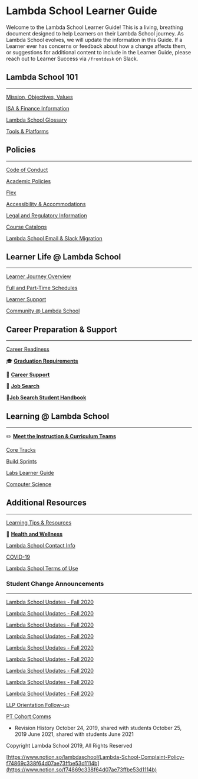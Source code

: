 # Lambda School Learner Guide

Welcome to the Lambda School Learner Guide! This is a living, breathing document designed to help Learners on their Lambda School journey. As Lambda School evolves, we will update the information in this Guide. If a Learner ever has concerns or feedback about how a change affects them, or suggestions for additional content to include in the Learner Guide, please reach out to Learner Success via `/frontdesk` on Slack.

## Lambda School 101

---

[Mission, Objectives, Values](Lambda%20School%20Learner%20Guide%208542278573bd41a296b3c12af4fff1b7/Mission,%20Objectives,%20Values%20113a1eb390174617b0560671a3b8d7a4.md)

[ISA & Finance Information](Lambda%20School%20Learner%20Guide%208542278573bd41a296b3c12af4fff1b7/ISA%20&%20Finance%20Information%20ac0f3c1d93bd49738ab3cd430b631732.md)

[Lambda School Glossary](Lambda%20School%20Learner%20Guide%208542278573bd41a296b3c12af4fff1b7/Lambda%20School%20Glossary%203063f30d4be8489b9471f9fbdd704e85.md)

[Tools & Platforms ](Lambda%20School%20Learner%20Guide%208542278573bd41a296b3c12af4fff1b7/Tools%20&%20Platforms%200656439b8c474c9c9cbf59b9b5f3efc4.md)

## Policies

---

[Code of Conduct](Lambda%20School%20Learner%20Guide%208542278573bd41a296b3c12af4fff1b7/Code%20of%20Conduct%20b11fec77b76841189d8a9db5b89d948a.md)

[Academic Policies](Lambda%20School%20Learner%20Guide%208542278573bd41a296b3c12af4fff1b7/Academic%20Policies%20eb87544251094df6b4c5a340c8c5c9c3.md)

[Flex](Lambda%20School%20Learner%20Guide%208542278573bd41a296b3c12af4fff1b7/Flex%20327badd4502a4fc099db0effa1e69474.md)

[Accessibility & Accommodations](Lambda%20School%20Learner%20Guide%208542278573bd41a296b3c12af4fff1b7/Accessibility%20&%20Accommodations%20437154799bfe4b0f8e351b8829e23d05.md)

[Legal and Regulatory Information](Lambda%20School%20Learner%20Guide%208542278573bd41a296b3c12af4fff1b7/Legal%20and%20Regulatory%20Information%20ea3fc77ba1c94a8290d683cd4bc27463.md)

[Course Catalogs ](Lambda%20School%20Learner%20Guide%208542278573bd41a296b3c12af4fff1b7/Course%20Catalogs%20ea781c96f2e9458d88287740ea5269a4.md)

[Lambda School Email & Slack Migration ](Lambda%20School%20Learner%20Guide%208542278573bd41a296b3c12af4fff1b7/Lambda%20School%20Email%20&%20Slack%20Migration%204d89845036e543c197652704045b8371.md)

## Learner Life @ Lambda School

---

[Learner Journey Overview](Lambda%20School%20Learner%20Guide%208542278573bd41a296b3c12af4fff1b7/Learner%20Journey%20Overview%20191601acb3a047dfb6da5558a8e27c8c.md)

[Full and Part-Time Schedules](Lambda%20School%20Learner%20Guide%208542278573bd41a296b3c12af4fff1b7/Full%20and%20Part-Time%20Schedules%2073e8bc5c06f744b28a3849b217e5fb13.md)

[Learner Support](Lambda%20School%20Learner%20Guide%208542278573bd41a296b3c12af4fff1b7/Learner%20Support%207afb6b9f98764f77adcf3516732a71c1.md)

[Community @ Lambda School](Lambda%20School%20Learner%20Guide%208542278573bd41a296b3c12af4fff1b7/Community%20@%20Lambda%20School%20a79e8040ff8d4be084b29175a622c9db.md)

## Career Preparation & Support

---

[Career Readiness](Lambda%20School%20Learner%20Guide%208542278573bd41a296b3c12af4fff1b7/Career%20Readiness%200d93fba02ce4490291ea86a27a9498e0.md)

🎓 **[Graduation Requirements](https://my.lambdaschool.com/graduation-requirements)**

💎 [**Career Support**](https://my.lambdaschool.com/career-help)

🚀 [**Job Search**](https://my.lambdaschool.com/job-search)

🔎[**Job Search Student Handbook**](https://www.notion.so/Job-Search-Student-Handbook-340f68fa73f14905ba2d9a6c14758a10)

## Learning @ Lambda School

---

✏️ [**Meet the Instruction & Curriculum Teams**](https://my.lambdaschool.com/meet-the-team)

[Core Tracks](Lambda%20School%20Learner%20Guide%208542278573bd41a296b3c12af4fff1b7/Core%20Tracks%203a1050cbb1eb40139eba508414329758.md)

[Build Sprints](Lambda%20School%20Learner%20Guide%208542278573bd41a296b3c12af4fff1b7/Build%20Sprints%20d0b13fb5f2b5447f846c56cc7a2ddcb1.md)

[Labs Learner Guide](Lambda%20School%20Learner%20Guide%208542278573bd41a296b3c12af4fff1b7/Labs%20Learner%20Guide%207902c27b97b047a492f6e036d86d1de3.md)

[Computer Science](Lambda%20School%20Learner%20Guide%208542278573bd41a296b3c12af4fff1b7/Computer%20Science%20cb9974cb387346c480ed6077da8da5d2.md)

## Additional Resources

---

[Learning Tips & Resources](Lambda%20School%20Learner%20Guide%208542278573bd41a296b3c12af4fff1b7/Learning%20Tips%20&%20Resources%205e25c5319b26495fbcc4b0c82850a813.md)

🙂 [**Health and Wellness**](https://my.lambdaschool.com/health-and-wellness)

[Lambda School Contact Info](Lambda%20School%20Learner%20Guide%208542278573bd41a296b3c12af4fff1b7/Lambda%20School%20Contact%20Info%20969200c6e1134f20a00c78f6e263fec8.md)

[COVID-19](Lambda%20School%20Learner%20Guide%208542278573bd41a296b3c12af4fff1b7/COVID-19%20d6c777aee78447f6910dda97aa2eb701.md)

[Lambda School Terms of Use](https://lambdaschool.com/terms)

### Student Change Announcements

---

[Lambda School Updates - Fall 2020](Lambda%20School%20Learner%20Guide%208542278573bd41a296b3c12af4fff1b7/Lambda%20School%20Updates%20-%20Fall%202020%20d1eed9a6d9944ae3bac2f19ac45ae219.md)

[Lambda School Updates - Fall 2020](Lambda%20School%20Learner%20Guide%208542278573bd41a296b3c12af4fff1b7/Lambda%20School%20Updates%20-%20Fall%202020%2059706983e39c4b649176d7068d813901.md)

[Lambda School Updates - Fall 2020](Lambda%20School%20Learner%20Guide%208542278573bd41a296b3c12af4fff1b7/Lambda%20School%20Updates%20-%20Fall%202020%203549d04b5e704ee0809d4f8c21b8958c.md)

[Lambda School Updates - Fall 2020](Lambda%20School%20Learner%20Guide%208542278573bd41a296b3c12af4fff1b7/Lambda%20School%20Updates%20-%20Fall%202020%2041c52ade5da3485990e5be219eeba4e9.md)

[Lambda School Updates - Fall 2020](Lambda%20School%20Learner%20Guide%208542278573bd41a296b3c12af4fff1b7/Lambda%20School%20Updates%20-%20Fall%202020%20eabbc4614ead489d9b34ed9ebaa46a73.md)

[Lambda School Updates - Fall 2020](Lambda%20School%20Learner%20Guide%208542278573bd41a296b3c12af4fff1b7/Lambda%20School%20Updates%20-%20Fall%202020%20d61414a08de44bf290337b134c4a8fc5.md)

[Lambda School Updates - Fall 2020](Lambda%20School%20Learner%20Guide%208542278573bd41a296b3c12af4fff1b7/Lambda%20School%20Updates%20-%20Fall%202020%20f09793f61f5e4af28612bed455bcbca4.md)

[Lambda School Updates - Fall 2020](Lambda%20School%20Learner%20Guide%208542278573bd41a296b3c12af4fff1b7/Lambda%20School%20Updates%20-%20Fall%202020%203fbff2cfd702441da841ef76fb5e4830.md)

[Lambda School Updates - Fall 2020](Lambda%20School%20Learner%20Guide%208542278573bd41a296b3c12af4fff1b7/Lambda%20School%20Updates%20-%20Fall%202020%20de7702fbfbe247bf9675d8830edd584d.md)

[LLP Orientation Follow-up ](Lambda%20School%20Learner%20Guide%208542278573bd41a296b3c12af4fff1b7/LLP%20Orientation%20Follow-up%2030d07e14f86d49f588e6f6f01ad94345.md)

[PT Cohort Comms](Lambda%20School%20Learner%20Guide%208542278573bd41a296b3c12af4fff1b7/PT%20Cohort%20Comms%20a7ce496148084af2b08c6da59227715c.md)

- Revision History
  October 24, 2019, shared with students October 25, 2019
  June 2021, shared with students June 2021

Copyright Lambda School 2019, All Rights Reserved

[https://www.notion.so/lambdaschool/Lambda-School-Complaint-Policy-f74869c338f64d07ae73ffbe53d1114b](https://www.notion.so/f74869c338f64d07ae73ffbe53d1114b)
